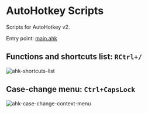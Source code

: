 # AutoHotkey Scripts

Scripts for AutoHotkey v2.

Entry point: [main.ahk](./main.ahk)


## Functions and shortcuts list: `RCtrl+/`

![ahk-shortcuts-list](https://github.com/kkoziarski/autohotkey-scripts/assets/6848262/bda9b9a3-1c09-49ed-a0c4-a3119f0eeb7d)

## Case-change menu: `Ctrl+CapsLock`
![ahk-case-change-context-menu](https://github.com/kkoziarski/autohotkey-scripts/assets/6848262/02ef5ae7-dd41-42a7-a1b6-b3ef17608ab7)


